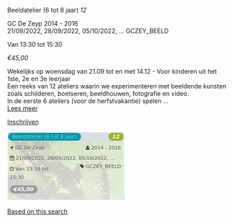 Beeldatelier (6 tot 8 jaar) *12*

GC De Zeyp 2014 - 2016  
21/09/2022, 28/09/2022, 05/10/2022, ... GCZEY\_BEELD  

Van 13:30 tot 15:30

*€45,00*

  

  

Wekelijks op woensdag van 21.09 tot en met 14.12 - Voor kinderen uit het 1ste, 2e en 3e leerjaar  
Een reeks van 12 ateliers waarin we experimenteren met beeldende kunsten zoals schilderen, boetseren, beeldhouwen, fotografie en video.  
In de eerste 6 ateliers (voor de herfstvakantie) spelen ...  
[Lees meer](https://tickets.vgc.be/activity/subscribe/GCZEY_BEELD)

[Inschrijven](https://tickets.vgc.be/activity/subscribe/GCZEY_BEELD)

![](80247.png)

[Based on this search](https://tickets.vgc.be/activity/index?&vrijeplaatsen=1&Age%5B%5D=4%2C6&entity=276)